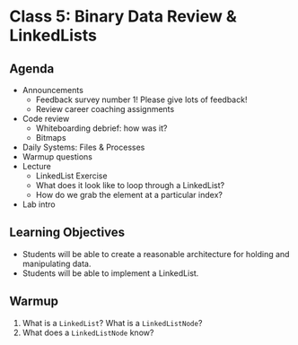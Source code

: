 # Class 5: Binary Data Review & LinkedLists

## Agenda

- Announcements
  - Feedback survey number 1! Please give lots of feedback!
  - Review career coaching assignments
- Code review
  - Whiteboarding debrief: how was it?
  - Bitmaps
- Daily Systems: Files & Processes
- Warmup questions
- Lecture
  - LinkedList Exercise
  - What does it look like to loop through a LinkedList?
  - How do we grab the element at a particular index?
- Lab intro

## Learning Objectives

- Students will be able to create a reasonable architecture for holding and manipulating data.
- Students will be able to implement a LinkedList.

## Warmup

1. What is a `LinkedList`? What is a `LinkedListNode`?
2. What does a `LinkedListNode` know?
